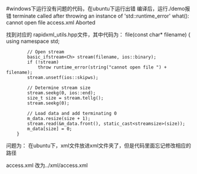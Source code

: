 #windows下运行没有问题的代码，在ubuntu下运行出错
编译后，运行./demo报错
terminate called after throwing an instance of 'std::runtime_error'
  what():  cannot open file access.xml
Aborted

找到对应的
rapidxml_utils.hpp文件，其中代码为：
file(const char* filename)
        {
            using namespace std;

            // Open stream
            basic_ifstream<Ch> stream(filename, ios::binary);
            if (!stream)
                throw runtime_error(string("cannot open file ") + filename);
            stream.unsetf(ios::skipws);

            // Determine stream size
            stream.seekg(0, ios::end);
            size_t size = stream.tellg();
            stream.seekg(0);

            // Load data and add terminating 0
            m_data.resize(size + 1);
            stream.read(&m_data.front(), static_cast<streamsize>(size));
            m_data[size] = 0;
        }


问题为：
在ubuntu下，xml文件放进xml文件夹了，但是代码里面忘记修改相应的路径

access.xml 改为../xml/access.xml
